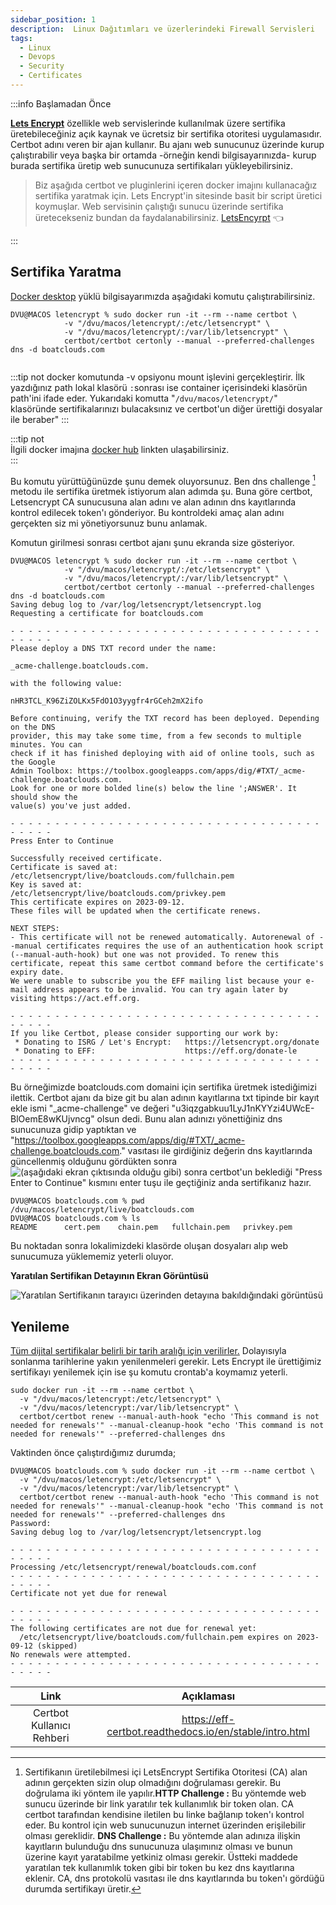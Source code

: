 ```yaml
---
sidebar_position: 1
description:  Linux Dağıtımları ve üzerlerindeki Firewall Servisleri
tags:
  - Linux
  - Devops
  - Security
  - Certificates
---  
```

:::info Başlamadan Önce

**[Lets Encrypt](https://letsencrypt.org)** özellikle web servislerinde kullanılmak üzere sertifika üretebileceğiniz açık kaynak ve ücretsiz bir sertifika otoritesi uygulamasıdır.  Certbot adını veren bir ajan kullanır. Bu ajanı web sunucunuz üzerinde kurup çalıştırabilir veya başka bir ortamda -örneğin kendi bilgisayarınızda- kurup burada sertifika üretip web sunucunuza sertifikaları yükleyebilirsiniz.  

>
>Biz aşağıda certbot ve pluginlerini içeren docker imajını kullanacağız sertifika yaratmak için.  Lets Encrypt'in sitesinde basit bir script üretici koymuşlar.  Web servisinin çalıştığı sunucu üzerinde sertifika üretecekseniz bundan da faydalanabilirsiniz. [LetsEncyrpt](https://certbot.eff.org) 👈️
>
:::  

## Sertifika Yaratma  

[Docker desktop](https://www.docker.com/products/docker-desktop/) yüklü bilgisayarımızda aşağıdaki komutu çalıştırabilirsiniz.  

````
DVU@MACOS letencrypt % sudo docker run -it --rm --name certbot \
            -v "/dvu/macos/letencrypt/:/etc/letsencrypt" \
            -v "/dvu/macos/letencrypt/:/var/lib/letsencrypt" \
            certbot/certbot certonly --manual --preferred-challenges dns -d boatclouds.com
            
````  
:::tip not
docker komutunda -v opsiyonu mount işlevini gerçekleştirir.  İlk yazdığınız path lokal klasörü `:`sonrası ise container içerisindeki klasörün path'ini ifade eder.  Yukarıdaki komutta "`/dvu/macos/letencrypt/`" klasöründe sertifikalarınızı bulacaksınız ve certbot'un diğer ürettiği dosyalar ile beraber"
:::  

:::tip not  
İlgili docker imajına [docker hub](https://hub.docker.com/r/certbot/certbot) linkten ulaşabilirsiniz.  
:::  

Bu komutu yürüttüğünüzde şunu demek oluyorsunuz.  Ben dns challenge [^1] metodu ile sertifika üretmek istiyorum alan adımda şu.  Buna göre certbot, Letsencrypt CA sunucusuna alan adını ve alan adının dns kayıtlarında kontrol edilecek token'ı gönderiyor. Bu kontroldeki amaç alan adını gerçekten siz mi yönetiyorsunuz bunu anlamak.  

Komutun girilmesi sonrası certbot ajanı şunu ekranda size gösteriyor.  

````
DVU@MACOS letencrypt % sudo docker run -it --rm --name certbot \
            -v "/dvu/macos/letencrypt/:/etc/letsencrypt" \
            -v "/dvu/macos/letencrypt/:/var/lib/letsencrypt" \
            certbot/certbot certonly --manual --preferred-challenges dns -d boatclouds.com
Saving debug log to /var/log/letsencrypt/letsencrypt.log
Requesting a certificate for boatclouds.com

- - - - - - - - - - - - - - - - - - - - - - - - - - - - - - - - - - - - - - - -
Please deploy a DNS TXT record under the name:

_acme-challenge.boatclouds.com.

with the following value:

nHR3TCL_K96ZiZOLKx5FdO1O3yygfr4rGCeh2mX2ifo

Before continuing, verify the TXT record has been deployed. Depending on the DNS
provider, this may take some time, from a few seconds to multiple minutes. You can
check if it has finished deploying with aid of online tools, such as the Google
Admin Toolbox: https://toolbox.googleapps.com/apps/dig/#TXT/_acme-challenge.boatclouds.com.
Look for one or more bolded line(s) below the line ';ANSWER'. It should show the
value(s) you've just added.

- - - - - - - - - - - - - - - - - - - - - - - - - - - - - - - - - - - - - - - -
Press Enter to Continue

Successfully received certificate.
Certificate is saved at: /etc/letsencrypt/live/boatclouds.com/fullchain.pem
Key is saved at:         /etc/letsencrypt/live/boatclouds.com/privkey.pem
This certificate expires on 2023-09-12.
These files will be updated when the certificate renews.

NEXT STEPS:
- This certificate will not be renewed automatically. Autorenewal of --manual certificates requires the use of an authentication hook script (--manual-auth-hook) but one was not provided. To renew this certificate, repeat this same certbot command before the certificate's expiry date.
We were unable to subscribe you the EFF mailing list because your e-mail address appears to be invalid. You can try again later by visiting https://act.eff.org.

- - - - - - - - - - - - - - - - - - - - - - - - - - - - - - - - - - - - - - - -
If you like Certbot, please consider supporting our work by:
 * Donating to ISRG / Let's Encrypt:   https://letsencrypt.org/donate
 * Donating to EFF:                    https://eff.org/donate-le
- - - - - - - - - - - - - - - - - - - - - - - - - - - - - - - - - - - - - - - -

````  

Bu örneğimizde boatclouds.com domaini için sertifika üretmek istediğimizi ilettik.  Certbot ajanı da bize git bu alan adının kayıtlarına txt tipinde bir kayıt ekle ismi "_acme-challenge" ve değeri "u3iqzgabkuu1LyJ1nKYYzi4UWcE-BlOemE8wKUjvncg" olsun dedi.  Bunu alan adınızı yönettiğiniz dns sunucunuza gidip yaptıktan ve "https://toolbox.googleapps.com/apps/dig/#TXT/_acme-challenge.boatclouds.com." vasıtası ile girdiğiniz değerin dns kayıtlarında güncellenmiş olduğunu gördükten sonra ![(aşağıdaki ekran çıktısında olduğu gibi)](google-dig.png) sonra certbot'un beklediği "Press Enter to Continue" kısmını enter tuşu ile geçtiğiniz anda sertifikanız hazır.  

````
DVU@MACOS boatclouds.com % pwd
/dvu/macos/letencrypt/live/boatclouds.com
DVU@MACOS boatclouds.com % ls
README		cert.pem	chain.pem	fullchain.pem	privkey.pem
````  

Bu noktadan sonra lokalimizdeki klasörde oluşan dosyaları alıp web sunucumuza yüklememiz yeterli oluyor.  

**Yaratılan Sertifikan Detayının Ekran Görüntüsü**

![Yaratılan Sertifikanın tarayıcı üzerinden detayına bakıldığındaki görüntüsü](cert_detail.png "Sertifika detayı") 



## Yenileme  

<u>Tüm dijital sertifikalar belirli bir tarih aralığı için verilirler.</u> Dolayısıyla sonlanma tarihlerine yakın yenilenmeleri gerekir.  Lets Encrypt ile ürettiğimiz sertifikayı yenilemek için ise şu komutu crontab'a koymamız yeterli.

```
sudo docker run -it --rm --name certbot \
  -v "/dvu/macos/letencrypt:/etc/letsencrypt" \
  -v "/dvu/macos/letencrypt:/var/lib/letsencrypt" \
  certbot/certbot renew --manual-auth-hook "echo 'This command is not needed for renewals'" --manual-cleanup-hook "echo 'This command is not needed for renewals'" --preferred-challenges dns
```  

Vaktinden önce çalıştırdığımız durumda;

```
DVU@MACOS boatclouds.com % sudo docker run -it --rm --name certbot \ 
  -v "/dvu/macos/letencrypt:/etc/letsencrypt" \
  -v "/dvu/macos/letencrypt:/var/lib/letsencrypt" \
  certbot/certbot renew --manual-auth-hook "echo 'This command is not needed for renewals'" --manual-cleanup-hook "echo 'This command is not needed for renewals'" --preferred-challenges dns
Password:
Saving debug log to /var/log/letsencrypt/letsencrypt.log

- - - - - - - - - - - - - - - - - - - - - - - - - - - - - - - - - - - - - - - -
Processing /etc/letsencrypt/renewal/boatclouds.com.conf
- - - - - - - - - - - - - - - - - - - - - - - - - - - - - - - - - - - - - - - -
Certificate not yet due for renewal

- - - - - - - - - - - - - - - - - - - - - - - - - - - - - - - - - - - - - - - -
The following certificates are not due for renewal yet:
  /etc/letsencrypt/live/boatclouds.com/fullchain.pem expires on 2023-09-12 (skipped)
No renewals were attempted.
- - - - - - - - - - - - - - - - - - - - - - - - - - - - - - - - - - - - - - - -
```


|Link|Açıklaması|
|:---:|:---:|
|Certbot Kullanıcı Rehberi|https://eff-certbot.readthedocs.io/en/stable/intro.html|  

[^1]: Sertifikanın üretilebilmesi içi  LetsEncrypt Sertifika Otoritesi (CA) alan adının gerçekten sizin olup olmadığını doğrulaması gerekir.  Bu doğrulama iki yöntem ile yapılır.**HTTP Challenge :** Bu yöntemde web sunucu üzerinde bir link yaratılır tek kullanımlık bir token olan. CA certbot tarafından kendisine iletilen bu linke bağlanıp token'ı kontrol eder.  Bu kontrol için web sunucunuzun internet üzerinden erişilebilir olması gereklidir.  **DNS Challenge :** Bu yöntemde alan adınıza ilişkin kayıtların bulunduğu dns sunucunuza ulaşımınız olması ve bunun üzerine kayıt yaratabilme yetkiniz olması gerekir. Üstteki maddede yaratılan tek kullanımlık token gibi bir token bu kez dns kayıtlarına eklenir. CA, dns protokolü vasıtası ile dns kayıtlarında bu token'ı gördüğü durumda sertifikayı üretir.






